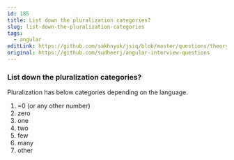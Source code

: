 ```yaml
---
id: 185
title: List down the pluralization categories?
slug: list-down-the-pluralization-categories
tags:
  - angular
editLink: https://github.com/sakhnyuk/jsiq/blob/master/questions/theory/angular/185.md
original: https://github.com/sudheerj/angular-interview-questions
---
```


### List down the pluralization categories?

Pluralization has below categories depending on the language.

1. =0 (or any other number)
2. zero
3. one
4. two
5. few
6. many
7. other
